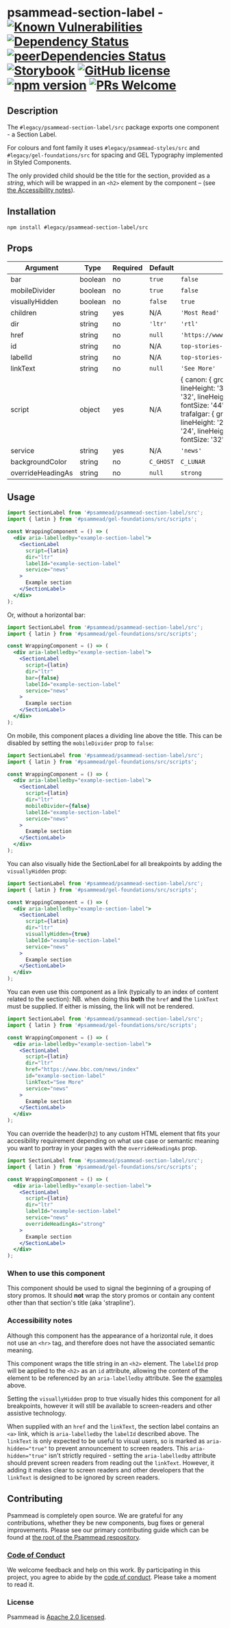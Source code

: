 # psammead-section-label - [![Known Vulnerabilities](https://snyk.io/test/github/bbc/psammead/badge.svg?targetFile=packages%2Fcomponents%2Fpsammead-section-label%2Fpackage.json)](https://snyk.io/test/github/bbc/psammead?targetFile=packages%2Fcomponents%2Fpsammead-section-label%2Fpackage.json) [![Dependency Status](https://david-dm.org/bbc/psammead.svg?path=packages/components/psammead-section-label)](https://david-dm.org/bbc/psammead?path=packages/components/psammead-section-label) [![peerDependencies Status](https://david-dm.org/bbc/psammead/peer-status.svg?path=packages/components/psammead-section-label)](https://david-dm.org/bbc/psammead?path=packages/components/psammead-section-label&type=peer) [![Storybook](https://raw.githubusercontent.com/storybooks/brand/master/badge/badge-storybook.svg?sanitize=true)](https://bbc.github.io/psammead/?path=/story/section-label--default) [![GitHub license](https://img.shields.io/badge/license-Apache%202.0-blue.svg)](https://github.com/bbc/psammead/blob/latest/LICENSE) [![npm version](https://img.shields.io/npm/v/#legacy/psammead-section-label/src.svg)](https://www.npmjs.com/package/#legacy/psammead-section-label/src) [![PRs Welcome](https://img.shields.io/badge/PRs-welcome-brightgreen.svg)](https://github.com/bbc/psammead/blob/latest/CONTRIBUTING.md)

## Description

The `#legacy/psammead-section-label/src` package exports one component - a Section Label.

For colours and font family it uses `#legacy/psammead-styles/src` and `#legacy/gel-foundations/src` for spacing and GEL Typography implemented in Styled Components.

The only provided child should be the title for the section, provided as a _string_, which will be wrapped in an `<h2>` element by the component – (see [the Accessibility notes](#accessibility-notes)).

## Installation

`npm install #legacy/psammead-section-label/src`

## Props

<!-- prettier-ignore -->
| Argument  | Type | Required | Default | Example |
| --------- | ---- | -------- | ------- | ------- |
| bar | boolean | no | `true` | `false` |
| mobileDivider | boolean | no | `true` | `false` |
| visuallyHidden | boolean | no | `false` | `true` |
| children | string | yes | N/A | `'Most Read'` |
| dir | string | no | `'ltr'` | `'rtl'` |
| href | string | no | `null` | `'https://www.bbc/com/igbo/egwuregwu'` |
| id | string | no | N/A | `top-stories-id` |
| labelId | string | no | N/A | `top-stories-label` |
| linkText | string | no | `null` | `'See More'` |
| script | object | yes | N/A | { canon: { groupA: { fontSize: '28', lineHeight: '32',}, groupB: { fontSize: '32', lineHeight: '36' }, groupD: { fontSize: '44', lineHeight: '48' } }, trafalgar: { groupA: { fontSize: '20', lineHeight: '24' }, groupB: { fontSize: '24', lineHeight: '28' }, groupD: { fontSize: '32', lineHeight: '36' } } } |
| service | string | yes | N/A | `'news'` |
| backgroundColor | string | no | `C_GHOST` | `C_LUNAR` |
| overrideHeadingAs | string | no | `null` | `strong` |

## Usage

```jsx
import SectionLabel from '#psammead/psammead-section-label/src';
import { latin } from '#psammead/gel-foundations/src/scripts';

const WrappingComponent = () => (
  <div aria-labelledby="example-section-label">
    <SectionLabel
      script={latin}
      dir="ltr"
      labelId="example-section-label"
      service="news"
    >
      Example section
    </SectionLabel>
  </div>
);
```

Or, without a horizontal bar:

```jsx
import SectionLabel from '#psammead/psammead-section-label/src';
import { latin } from '#psammead/gel-foundations/src/scripts';

const WrappingComponent = () => (
  <div aria-labelledby="example-section-label">
    <SectionLabel
      script={latin}
      dir="ltr"
      bar={false}
      labelId="example-section-label"
      service="news"
    >
      Example section
    </SectionLabel>
  </div>
);
```

On mobile, this component places a dividing line above the title. This can be disabled by setting the `mobileDivider` prop to `false`:

```jsx
import SectionLabel from '#psammead/psammead-section-label/src';
import { latin } from '#psammead/gel-foundations/src/scripts';

const WrappingComponent = () => (
  <div aria-labelledby="example-section-label">
    <SectionLabel
      script={latin}
      dir="ltr"
      mobileDivider={false}
      labelId="example-section-label"
      service="news"
    >
      Example section
    </SectionLabel>
  </div>
);
```

You can also visually hide the SectionLabel for all breakpoints by adding the `visuallyHidden` prop:

```jsx
import SectionLabel from '#psammead/psammead-section-label/src';
import { latin } from '#psammead/gel-foundations/src/scripts';

const WrappingComponent = () => (
  <div aria-labelledby="example-section-label">
    <SectionLabel
      script={latin}
      dir="ltr"
      visuallyHidden={true}
      labelId="example-section-label"
      service="news"
    >
      Example section
    </SectionLabel>
  </div>
);
```

You can even use this component as a link (typically to an index of content related to the section):
NB. when doing this **both** the `href` **and** the `linkText` must be supplied. If either is missing, the link will not be rendered.

```jsx
import SectionLabel from '#psammead/psammead-section-label/src';
import { latin } from '#psammead/gel-foundations/src/scripts';

const WrappingComponent = () => (
  <div aria-labelledby="example-section-label">
    <SectionLabel
      script={latin}
      dir="ltr"
      href="https://www.bbc.com/news/index"
      id="example-section-label"
      linkText="See More"
      service="news"
    >
      Example section
    </SectionLabel>
  </div>
);
```

You can override the header(`h2`) to any custom HTML element that fits your accesibility requirement depending on what use case or semantic meaning you want to portray in your pages with the `overrideHeadingAs` prop.

```jsx
import SectionLabel from '#psammead/psammead-section-label/src';
import { latin } from '#psammead/gel-foundations/src/scripts';

const WrappingComponent = () => (
  <div aria-labelledby="example-section-label">
    <SectionLabel
      script={latin}
      dir="ltr"
      labelId="example-section-label"
      service="news"
      overrideHeadingAs="strong"
    >
      Example section
    </SectionLabel>
  </div>
);
```

### When to use this component

This component should be used to signal the beginning of a grouping of story promos. It should **not** wrap the story promos or contain any content other than that section's title (aka 'strapline').

<!-- ### When not to use this component -->

### Accessibility notes

Although this component has the appearance of a horizontal rule, it does not use an `<hr>` tag, and therefore does not have the associated semantic meaning.

This component wraps the title string in an `<h2>` element. The `labelId` prop will be applied to the `<h2>` as an `id` attribute, allowing the content of the element to be referenced by an `aria-labelledby` attribute. See the [examples](#usage) above.

Setting the `visuallyHidden` prop to true visually hides this component for all breakpoints, however it will still be available to screen-readers and other assistive technology.

When supplied with an `href` and the `linkText`, the section label contains an `<a>` link, which is `aria-labelledby` the `labelId` described above. The `linkText` is only expected to be useful to visual users, so is marked as `aria-hidden="true"` to prevent announcement to screen readers. This `aria-hidden="true"` isn't strictly required - setting the `aria-labelledby` attribute should prevent screen readers from reading out the `linkText`. However, it adding it makes clear to screen readers and other developers that the `linkText` is designed to be ignored by screen readers.

<!-- ## Roadmap -->

## Contributing

Psammead is completely open source. We are grateful for any contributions, whether they be new components, bug fixes or general improvements. Please see our primary contributing guide which can be found at [the root of the Psammead respository](https://github.com/bbc/psammead/blob/latest/CONTRIBUTING.md).

### [Code of Conduct](https://github.com/bbc/psammead/blob/latest/CODE_OF_CONDUCT.md)

We welcome feedback and help on this work. By participating in this project, you agree to abide by the [code of conduct](https://github.com/bbc/psammead/blob/latest/CODE_OF_CONDUCT.md). Please take a moment to read it.

### License

Psammead is [Apache 2.0 licensed](https://github.com/bbc/psammead/blob/latest/LICENSE).
